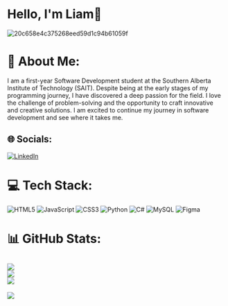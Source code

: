 # Hello, I'm Liam👋

![20c658e4c375268eed59d1c94b61059f](https://user-images.githubusercontent.com/115582651/220214383-c0dbfc85-b967-47cf-95ae-3ae9881daf1a.gif)
#

# 💫 About Me:
I am a first-year Software Development student at the Southern Alberta Institute of Technology (SAIT). Despite being at the early stages of my programming journey, I have discovered a deep passion for the field. I love the challenge of problem-solving and the opportunity to craft innovative and creative solutions. I am excited to continue my journey in software development and see where it takes me.

## 🌐 Socials:

[![LinkedIn](https://img.shields.io/badge/LinkedIn-%230077B5.svg?logo=linkedin&logoColor=white)](https://linkedin.com/in/Liam-Marrie)

# 💻 Tech Stack:

![HTML5](https://img.shields.io/badge/html5-%23E34F26.svg?style=for-the-badge&logo=html5&logoColor=white) ![JavaScript](https://img.shields.io/badge/javascript-%23323330.svg?style=for-the-badge&logo=javascript&logoColor=%23F7DF1E) ![CSS3](https://img.shields.io/badge/css3-%231572B6.svg?style=for-the-badge&logo=css3&logoColor=white) ![Python](https://img.shields.io/badge/python-3670A0?style=for-the-badge&logo=python&logoColor=ffdd54) ![C#](https://img.shields.io/badge/c%23-%23239120.svg?style=for-the-badge&logo=c-sharp&logoColor=white) ![MySQL](https://img.shields.io/badge/mysql-%2300f.svg?style=for-the-badge&logo=mysql&logoColor=white) ![Figma](https://img.shields.io/badge/figma-%23F24E1E.svg?style=for-the-badge&logo=figma&logoColor=white)

# 📊 GitHub Stats:

![](https://github-readme-stats.vercel.app/api?username=LiamMarrie&theme=blueberry&hide_border=false&include_all_commits=true&count_private=false)<br/>
![](https://github-readme-streak-stats.herokuapp.com/?user=LiamMarrie&theme=blueberry&hide_border=false)<br/>
![](https://github-readme-stats.vercel.app/api/top-langs/?username=LiamMarrie&theme=blueberry&hide_border=false&include_all_commits=true&count_private=false&layout=compact)
---

[![](https://visitcount.itsvg.in/api?id=LiamMarrie&icon=1&color=1)](https://visitcount.itsvg.in)
